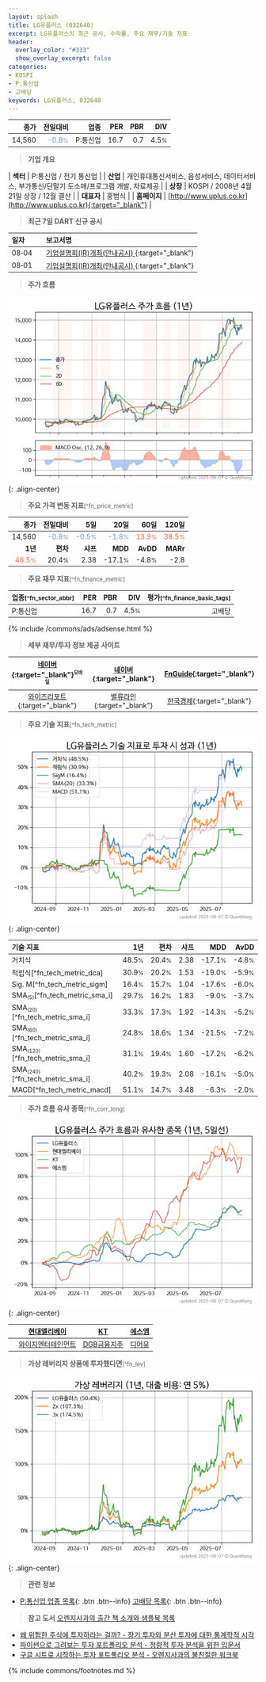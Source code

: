```yaml
---
layout: splash
title: LG유플러스 (032640)
excerpt: LG유플러스의 최근 공시, 수익률, 주요 재무/기술 지표
header:
  overlay_color: "#333"
  show_overlay_excerpt: false
categories:
- KOSPI
- P:통신업
- 고배당
keywords: LG유플러스, 032640
---
```


| **종가** | **전일대비** | **업종** | **PER** | **PBR** | **DIV** |
| -------: | -----------: | -------: | ------: | ------: | ------: |
| 14,560 | <span style="color: cornflowerblue">-0.8<small>%</small></span> | P:통신업 | 16.7 | 0.7 | 4.5<small>%</small> |

<!-- more -->


> **기업 개요**<a id="company"></a>

| <span style="white-space:nowrap;">**섹터**</span> | P:통신업 / 전기 통신업 |
| <span style="white-space:nowrap;">**산업**</span> | 개인휴대통신서비스, 음성서비스, 데이터서비스, 부가통신/단말기 도소매/프로그램 개발, 자료제공 |
| <span style="white-space:nowrap;">**상장**</span> | KOSPI / 2008년 4월 21일 상장 / 12월 결산 |
| <span style="white-space:nowrap;">**대표자**</span> | 홍범식 |
| <span style="white-space:nowrap;">**홈페이지**</span> | [http://www.uplus.co.kr](http://www.uplus.co.kr){:target="_blank"} |


> **최근 7일 DART 신규 공시**<a id="dart"></a>

| **일자** |      | **보고서명** |
| :------- | :--- | :----------- |
| 08&#x2011;04 | | [기업설명회(IR)개최(안내공시)              ](https://dart.fss.or.kr/dsaf001/main.do?rcpNo=20250804800176){:target="_blank"} |
| 08&#x2011;01 | | [기업설명회(IR)개최(안내공시)              ](https://dart.fss.or.kr/dsaf001/main.do?rcpNo=20250801800186){:target="_blank"} |


> **주가 흐름**<a id="price"></a>

![032640](/stock/images/032640.png){: .align-center}


> **주요 가격 변동 지표**<small>[^fn_price_metric]</small>

| **종가** | **전일대비** | **5일** | **20일** | **60일** | **120일** |
| -------: | -----------: | ------: | -------: | -------: | --------: |
| 14,560 | <span style="color: cornflowerblue">-0.8<small>%</small></span> | <span style="color: cornflowerblue">-0.5<small>%</small></span> | <span style="color: cornflowerblue">-1.8<small>%</small></span> | <span style="color: tomato">13.9<small>%</small></span> | <span style="color: tomato">38.5<small>%</small></span> |
| **1년** | **편차** | **샤프** | **MDD** | **AvDD** | **MARr** |
| <span style="color: tomato">48.5<small>%</small></span> | 20.4<small>%</small> | 2.38 | -17.1<small>%</small> | -4.8<small>%</small> | -2.8 |


> **주요 재무 지표**<small>[^fn_finance_metric]</small>

| **업종**<small>[^fn_sector_abbr]</small> | **PER** | **PBR** | **DIV** | **평가**<small>[^fn_finance_basic_tags]</small> |
| :--------------------------------------- | ------: | ------: | ------: | ----------------------------------------------: |
| P:통신업 | 16.7 | 0.7 | 4.5<small>%</small> | 고배당 |



{% include /commons/ads/adsense.html %}

> **세부 재무/투자 정보 제공 사이트**

| [네이버](https://m.stock.naver.com/domestic/stock/032640/finance/summary){:target="_blank"}<sup><small>모바일</small></sup> | [네이버](https://finance.naver.com/item/coinfo.naver?code=032640){:target="_blank"} | [FnGuide](https://comp.fnguide.com/SVO2/ASP/SVD_Invest.asp?gicode=A032640&MenuYn=Y){:target="_blank"} |
| :---: | :---: | :---: |
| [와이즈리포트](https://comp.wisereport.co.kr/company/c1040001.aspx?cmp_cd=032640){:target="_blank"} | [밸류라인](https://www.valueline.co.kr/finance/summary/032640){:target="_blank"} | [한국경제](https://markets.hankyung.com/stock/032640/financial-summary){:target="_blank"} |


> **주요 기술 지표**<small>[^fn_tech_metric]</small>


![032640](/stock/images/032640_tech.png){: .align-center}

| **기술 지표** | **1년** | **편차** | **샤프** | **MDD** | **AvDD** |
| :------------ | ------: | -----------: | -------: | ------: | -------: |
| 거치식 | 48.5<small>%</small> | 20.4<small>%</small> | 2.38 | -17.1<small>%</small> | -4.8<small>%</small> |
| 적립식[^fn_tech_metric_dca] | 30.9<small>%</small> | 20.2<small>%</small> | 1.53 | -19.0<small>%</small> | -5.9<small>%</small> |
| Sig. M[^fn_tech_metric_sigm] | 16.4<small>%</small> | 15.7<small>%</small> | 1.04 | -17.6<small>%</small> | -6.0<small>%</small> |
| SMA<small><sub>(5)</sub></small>[^fn_tech_metric_sma_i] | 29.7<small>%</small> | 16.2<small>%</small> | 1.83 | -9.0<small>%</small> | -3.7<small>%</small> |
| SMA<small><sub>(20)</sub></small>[^fn_tech_metric_sma_i] | 33.3<small>%</small> | 17.3<small>%</small> | 1.92 | -14.3<small>%</small> | -5.2<small>%</small> |
| SMA<small><sub>(60)</sub></small>[^fn_tech_metric_sma_i] | 24.8<small>%</small> | 18.6<small>%</small> | 1.34 | -21.5<small>%</small> | -7.2<small>%</small> |
| SMA<small><sub>(120)</sub></small>[^fn_tech_metric_sma_i] | 31.1<small>%</small> | 19.4<small>%</small> | 1.60 | -17.2<small>%</small> | -6.2<small>%</small> |
| SMA<small><sub>(240)</sub></small>[^fn_tech_metric_sma_i] | 40.2<small>%</small> | 19.3<small>%</small> | 2.08 | -16.1<small>%</small> | -5.0<small>%</small> |
| MACD[^fn_tech_metric_macd] | 51.1<small>%</small> | 14.7<small>%</small> | 3.48 | -6.3<small>%</small> | -2.0<small>%</small> |


> **주가 흐름 유사 종목**<a id="corr"></a><small>[^fn_corr_long]</small>

![032640](/stock/images/032640_corr.png){: .align-center}

|       | [현대엘리베이](/017800/) | [KT](/030200/) | [에스엠](/041510/) |
| :---: | :------------------------------------: | :------------------------------------: | :------------------------------------: |
|       | [와이지엔터테인먼트](/122870/) | [DGB금융지주](/139130/) | [디어유](/376300/) |


> **가상 레버리지 상품에 투자했다면**<a id="2x"></a><small>[^fn_lev]</small>

![032640](/stock/images/032640_2x.png){: .align-center}


> **관련 정보**

- [P:통신업 업종 목록](/stats/sector/kospi_업종_통신업_종목/){: .btn .btn--info} [고배당 목록](/fn/fn_high_div/){: .btn .btn--info}

> **참고 도서** [오렌지사과의 출간 책 소개와 샘플북 목록](https://kongdori.tistory.com/691)

- [왜 위험한 주식에 투자하라는 걸까? - 장기 투자와 분산 투자에 대한 통계학적 시각](https://kongdori.tistory.com/421)
- [파이썬으로 그려보는 투자 포트폴리오 분석  - 정량적 투자 분석을 위한 입문서](https://kongdori.tistory.com/643)
- [구글 시트로 시작하는 투자 포트폴리오 분석 - 오렌지사과의 불친절한 워크북](https://kongdori.tistory.com/449)


{% include commons/footnotes.md %}